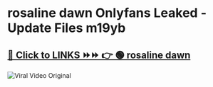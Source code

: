 
 # rosaline dawn Onlyfans Leaked - Update Files m19yb

## <h2><a href="https://clipsfans.com/rosaline_dawn&ref=git">🔗 Click to LINKS ⏩⏩ 👉 🟢 rosaline dawn </a></h2>

<a href="https://clipsfans.com/rosaline_dawn&ref=git" rel="nofollow" data-target="animated-image.originalLink"><img src="https://i.ibb.co.com/xMMVF88/686577567.gif" alt="Viral Video Original" style="max-width: 100%; display: inline-block;" data-target="animated-image.originalImage"></a>

